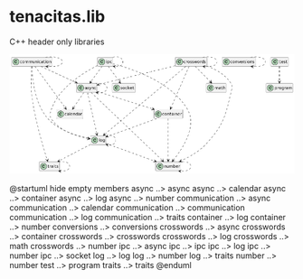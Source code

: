 # tenacitas.lib
C++ header only libraries

![plot](./doc/dependencies.png?raw=true)


@startuml
hide empty members
async ..> async
async ..> calendar
async ..> container
async ..> log
async ..> number
communication ..> async
communication ..> calendar
communication ..> communication
communication ..> log
communication ..> traits
container ..> log
container ..> number
conversions ..> conversions
crosswords ..> async
crosswords ..> container
crosswords ..> crosswords
crosswords ..> log
crosswords ..> math
crosswords ..> number
ipc ..> async
ipc ..> ipc
ipc ..> log
ipc ..> number
ipc ..> socket
log ..> log
log ..> number
log ..> traits
number ..> number
test ..> program
traits ..> traits
@enduml
